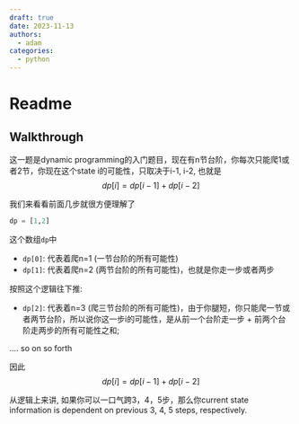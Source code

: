 ```yaml
---
draft: true
date: 2023-11-13
authors:
  - adam
categories:
  - python
---
```


# Readme

## Walkthrough
这一题是dynamic programming的入门题目，现在有n节台阶，你每次只能爬1或者2节，你现在这个state i的可能性，只取决于i-1, i-2, 也就是
$$
dp[i] = dp[i-1] + dp[i-2]
$$

我们来看看前面几步就很方便理解了
```python
dp = [1,2]
```
这个数组`dp`中
- `dp[0]`: 代表着爬n=1 (一节台阶的所有可能性)
- `dp[1]`: 代表着爬n=2 (两节台阶的所有可能性)，也就是你走一步或者两步

按照这个逻辑往下推:
- `dp[2]`: 代表着n=3 (爬三节台阶的所有可能性)，由于你腿短，你只能爬一节或者两节台阶，所以说你这一步i的可能性，是从前一个台阶走一步 + 前两个台阶走两步的所有可能性之和;

.... so on so forth

因此
$$
dp[i] = dp[i-1] + dp[i-2]
$$

从逻辑上来讲, 如果你可以一口气跨3，4，5步，那么你current state information is dependent on previous 3, 4, 5 steps, respectively.



